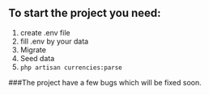 ## To start the project you need:

1. create .env file
2. fill .env by your data
3. Migrate
4. Seed data
5. ``php artisan currencies:parse``

###The project have a few bugs which will be fixed soon.
